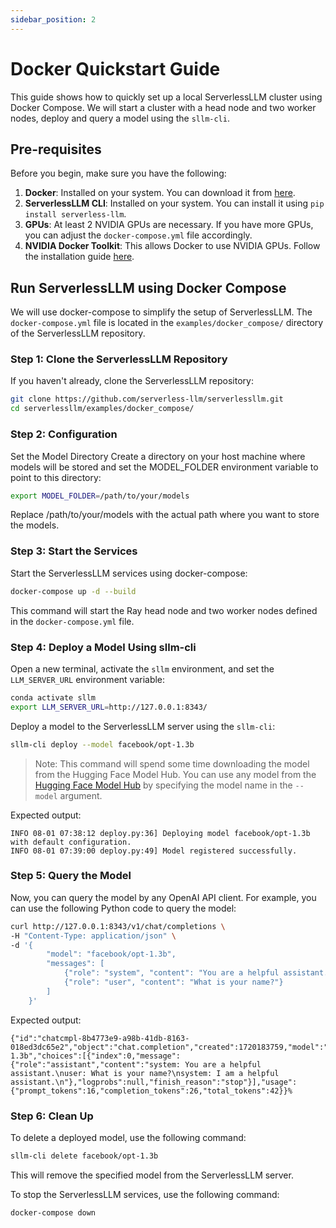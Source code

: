 ```yaml
---
sidebar_position: 2
---
```


# Docker Quickstart Guide

This guide shows how to quickly set up a local ServerlessLLM cluster using Docker Compose. We will start a cluster with a head node and two worker nodes, deploy and query a model using the `sllm-cli`.

## Pre-requisites

Before you begin, make sure you have the following:

1. **Docker**: Installed on your system. You can download it from [here](https://docs.docker.com/get-docker/).
2. **ServerlessLLM CLI**: Installed on your system. You can install it using `pip install serverless-llm`.
1. **GPUs**: At least 2 NVIDIA GPUs are necessary. If you have more GPUs, you can adjust the `docker-compose.yml` file accordingly.
2. **NVIDIA Docker Toolkit**: This allows Docker to use NVIDIA GPUs. Follow the installation guide [here](https://docs.nvidia.com/datacenter/cloud-native/container-toolkit/install-guide.html).

## Run ServerlessLLM using Docker Compose

We will use docker-compose to simplify the setup of ServerlessLLM. The `docker-compose.yml` file is located in the `examples/docker_compose/` directory of the ServerlessLLM repository.

### Step 1: Clone the ServerlessLLM Repository

If you haven't already, clone the ServerlessLLM repository:

```bash
git clone https://github.com/serverless-llm/serverlessllm.git
cd serverlessllm/examples/docker_compose/
```

### Step 2:  Configuration

Set the Model Directory
Create a directory on your host machine where models will be stored and set the MODEL_FOLDER environment variable to point to this directory:

```bash
export MODEL_FOLDER=/path/to/your/models
```

Replace /path/to/your/models with the actual path where you want to store the models.

### Step 3: Start the Services

Start the ServerlessLLM services using docker-compose:

```bash
docker-compose up -d --build
```

This command will start the Ray head node and two worker nodes defined in the `docker-compose.yml` file.

### Step 4: Deploy a Model Using sllm-cli

Open a new terminal, activate the `sllm` environment, and set the `LLM_SERVER_URL` environment variable:

```bash
conda activate sllm
export LLM_SERVER_URL=http://127.0.0.1:8343/
```

Deploy a model to the ServerlessLLM server using the `sllm-cli`:

```bash
sllm-cli deploy --model facebook/opt-1.3b
```
> Note: This command will spend some time downloading the model from the Hugging Face Model Hub.
> You can use any model from the [Hugging Face Model Hub](https://huggingface.co/models) by specifying the model name in the `--model` argument.

Expected output:

```plaintext
INFO 08-01 07:38:12 deploy.py:36] Deploying model facebook/opt-1.3b with default configuration.
INFO 08-01 07:39:00 deploy.py:49] Model registered successfully.
```

### Step 5: Query the Model

Now, you can query the model by any OpenAI API client. For example, you can use the following Python code to query the model:
```bash
curl http://127.0.0.1:8343/v1/chat/completions \
-H "Content-Type: application/json" \
-d '{
        "model": "facebook/opt-1.3b",
        "messages": [
            {"role": "system", "content": "You are a helpful assistant."},
            {"role": "user", "content": "What is your name?"}
        ]
    }'
```

Expected output:

```plaintext
{"id":"chatcmpl-8b4773e9-a98b-41db-8163-018ed3dc65e2","object":"chat.completion","created":1720183759,"model":"facebook/opt-1.3b","choices":[{"index":0,"message":{"role":"assistant","content":"system: You are a helpful assistant.\nuser: What is your name?\nsystem: I am a helpful assistant.\n"},"logprobs":null,"finish_reason":"stop"}],"usage":{"prompt_tokens":16,"completion_tokens":26,"total_tokens":42}}%
```

### Step 6: Clean Up
To delete a deployed model, use the following command:

```bash
sllm-cli delete facebook/opt-1.3b
```

This will remove the specified model from the ServerlessLLM server.

To stop the ServerlessLLM services, use the following command:
```bash
docker-compose down
```